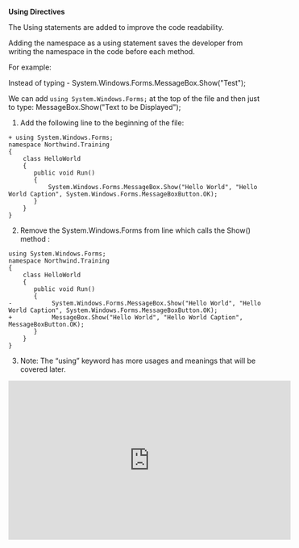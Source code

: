﻿
**Using Directives** 

The Using statements are added to improve the code readability.

Adding the namespace as a using statement saves the developer from writing the namespace in the code before each method.

For example:

Instead of typing - 
System.Windows.Forms.MessageBox.Show("Test");

We can add 
`using System.Windows.Forms;` at the top of the file
and then just to type: MessageBox.Show("Text to be Displayed");


1.	Add the following line to the beginning of the file:
```csdiff
+ using System.Windows.Forms;
namespace Northwind.Training
{
    class HelloWorld
    {
       public void Run()
       {
           System.Windows.Forms.MessageBox.Show("Hello World", "Hello World Caption", System.Windows.Forms.MessageBoxButton.OK);
       }     
    }
}
```
2.	Remove the System.Windows.Forms from line which calls the Show() method :
```csdiff
using System.Windows.Forms;
namespace Northwind.Training
{
    class HelloWorld
    {
       public void Run()
       {
-           System.Windows.Forms.MessageBox.Show("Hello World", "Hello World Caption", System.Windows.Forms.MessageBoxButton.OK);
+           MessageBox.Show("Hello World", "Hello World Caption", MessageBoxButton.OK);
       }     
    }
}
```
3.	Note: The “using” keyword has more usages and meanings that will be covered later.

<iframe width="560" height="315" src="https://www.youtube.com/embed/DuvZV5omiqY" frameborder="0" allowfullscreen></iframe>
